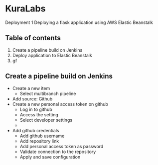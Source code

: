 # KuraLabs

Deployment 1
Deploying a flask application using AWS Elastic Beanstalk

## Table of contents

1. Create a pipeline build on Jenkins
2. Deploy application to Elastic Beanstalk
3. gf

## Create a pipeline build on Jenkins

* Create a new item
  * Select multibranch pipeline
* Add source: Github
* Create a new personal access token on github
  * Log in to github
  * Access the setting
  * Select developer settings
  *
* Add github credentials
  * Add github username
  * Add repository link
  * Add personal access token as password
  * Validate connection to the repository
  * Apply and save configuration
